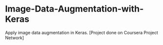 # Image-Data-Augmentation-with-Keras
Apply image data augmentation in Keras. [Project done on Coursera Project Network]
